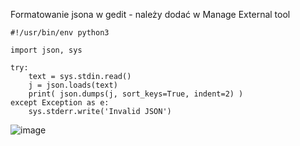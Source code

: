 Formatowanie jsona w gedit - należy dodać w Manage External tool

```
#!/usr/bin/env python3

import json, sys

try:
    text = sys.stdin.read()
    j = json.loads(text)
    print( json.dumps(j, sort_keys=True, indent=2) )
except Exception as e:
    sys.stderr.write('Invalid JSON')

```


![image](https://user-images.githubusercontent.com/2975063/181125553-99d36673-4379-4e11-be46-47dd18c1c060.png)
